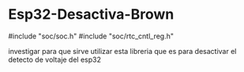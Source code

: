# Esp32-Desactiva-Brown

#include "soc/soc.h"
#include "soc/rtc_cntl_reg.h"

investigar para que sirve utilizar esta libreria que es para desactivar el detecto de voltaje del esp32
